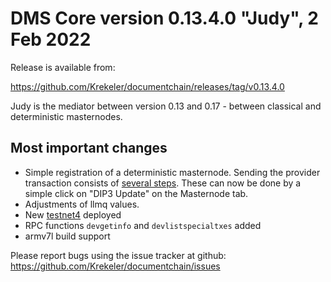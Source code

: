 DMS Core version 0.13.4.0 "Judy", 2 Feb 2022
======================================

Release is available from:

  <https://github.com/Krekeler/documentchain/releases/tag/v0.13.4.0>

Judy is the mediator between version 0.13 and 0.17 - between classical and deterministic masternodes.

## Most important changes
* Simple registration of a deterministic masternode. Sending the provider transaction consists of [several steps](https://documentchain.org/news/dip3/). These can now be done by a simple click on "DIP3 Update" on the Masternode tab. 
* Adjustments of llmq values.
* New [testnet4](https://github.com/Krekeler/documentchain/tree/testnet3-archive) deployed
* RPC functions `devgetinfo` and `devlistspecialtxes` added
* armv7l build support

Please report bugs using the issue tracker at github: 
<https://github.com/Krekeler/documentchain/issues>
